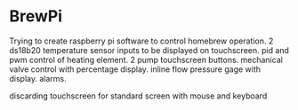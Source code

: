 # BrewPi
Trying to create raspberry pi software to control homebrew operation.
2 ds18b20 temperature sensor inputs to be displayed on touchscreen.
pid and pwm control of heating element.
2 pump touchscreen buttons.
mechanical valve control with percentage display.
inline flow pressure gage with display.
alarms.

discarding touchscreen for standard screen with mouse and keyboard

